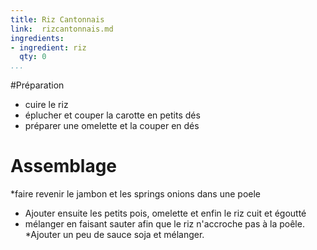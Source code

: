 ```yaml
---
title: Riz Cantonnais
link:  rizcantonnais.md
ingredients:
- ingredient: riz
  qty: 0
...
```


#Préparation
* cuire le riz
* éplucher et couper la carotte en petits dés
* préparer une omelette et la couper en dés

# Assemblage
*faire revenir le jambon et les springs onions dans une poele
* Ajouter ensuite les petits pois, omelette et enfin le riz cuit et égoutté
* mélanger en faisant sauter afin que le riz n'accroche pas à la poêle. 
*Ajouter un peu de sauce soja et mélanger.